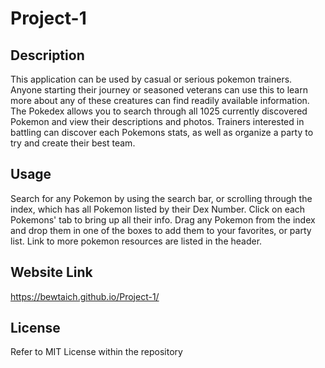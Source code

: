 # Project-1

## Description
This application can be used by casual or serious pokemon trainers. Anyone starting their journey or seasoned veterans can use this to learn more about any of these creatures can find readily available information. The Pokedex allows you to search through all 1025 currently discovered Pokemon and view their descriptions and photos. Trainers interested in battling can discover each Pokemons stats, as well as organize a party to try and create their best team.

## Usage
Search for any Pokemon by using the search bar, or scrolling through the index, which has all Pokemon listed by their Dex Number. Click on each Pokemons' tab to bring up all their info. Drag any Pokemon from the index and drop them in one of the boxes to add them to your favorites, or party list. Link to more pokemon resources are listed in the header.

## Website Link

https://bewtaich.github.io/Project-1/

## License
Refer to MIT License within the repository